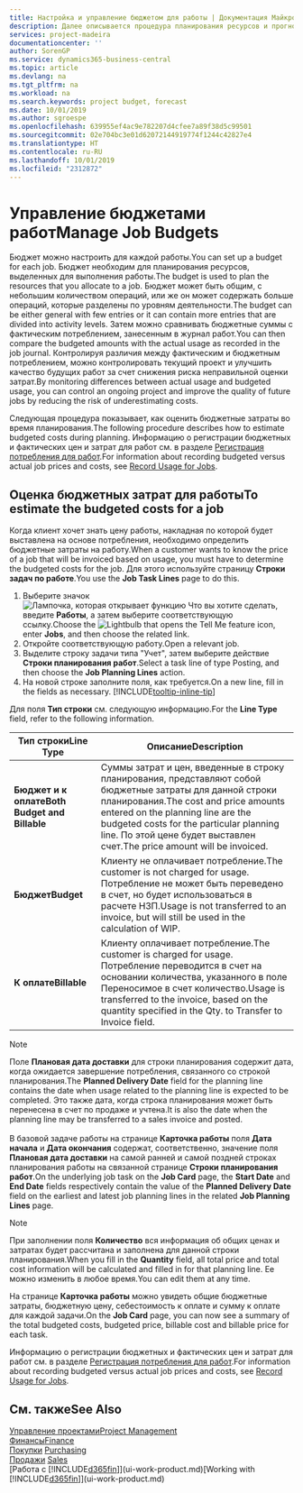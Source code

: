 ```yaml
---
title: Настройка и управление бюджетом для работы | Документация Майкрософт
description: Далее описывается процедура планирования ресурсов и прогнозирования и контроля себестоимости для проекта путем настройки бюджета для каждой работы.
services: project-madeira
documentationcenter: ''
author: SorenGP
ms.service: dynamics365-business-central
ms.topic: article
ms.devlang: na
ms.tgt_pltfrm: na
ms.workload: na
ms.search.keywords: project budget, forecast
ms.date: 10/01/2019
ms.author: sgroespe
ms.openlocfilehash: 639955ef4ac9e782207d4cfee7a89f38d5c99501
ms.sourcegitcommit: 02e704bc3e01d62072144919774f1244c42827e4
ms.translationtype: HT
ms.contentlocale: ru-RU
ms.lasthandoff: 10/01/2019
ms.locfileid: "2312872"
---
```

# <a name="manage-job-budgets"></a><span data-ttu-id="ece22-103">Управление бюджетами работ</span><span class="sxs-lookup"><span data-stu-id="ece22-103">Manage Job Budgets</span></span>
<span data-ttu-id="ece22-104">Бюджет можно настроить для каждой работы.</span><span class="sxs-lookup"><span data-stu-id="ece22-104">You can set up a budget for each job.</span></span> <span data-ttu-id="ece22-105">Бюджет необходим для планирования ресурсов, выделенных для выполнения работы.</span><span class="sxs-lookup"><span data-stu-id="ece22-105">The budget is used to plan the resources that you allocate to a job.</span></span> <span data-ttu-id="ece22-106">Бюджет может быть общим, с небольшим количеством операций, или же он может содержать больше операций, которые разделены по уровням деятельности.</span><span class="sxs-lookup"><span data-stu-id="ece22-106">The budget can be either general with few entries or it can contain more entries that are divided into activity levels.</span></span> <span data-ttu-id="ece22-107">Затем можно сравнивать бюджетные суммы с фактическим потреблением, занесенным в журнал работ.</span><span class="sxs-lookup"><span data-stu-id="ece22-107">You can then compare the budgeted amounts with the actual usage as recorded in the job journal.</span></span> <span data-ttu-id="ece22-108">Контролируя различия между фактическим и бюджетным потреблением, можно контролировать текущий проект и улучшить качество будущих работ за счет снижения риска неправильной оценки затрат.</span><span class="sxs-lookup"><span data-stu-id="ece22-108">By monitoring differences between actual usage and budgeted usage, you can control an ongoing project and improve the quality of future jobs by reducing the risk of underestimating costs.</span></span>

<span data-ttu-id="ece22-109">Следующая процедура показывает, как оценить бюджетные затраты во время планирования.</span><span class="sxs-lookup"><span data-stu-id="ece22-109">The following procedure describes how to estimate budgeted costs during planning.</span></span> <span data-ttu-id="ece22-110">Информацию о регистрации бюджетных и фактических цен и затрат для работ см. в разделе [Регистрация потребления для работ](projects-how-record-job-usage.md).</span><span class="sxs-lookup"><span data-stu-id="ece22-110">For information about recording budgeted versus actual job prices and costs, see [Record Usage for Jobs](projects-how-record-job-usage.md).</span></span>  

## <a name="JobBudgetCosts"></a> <span data-ttu-id="ece22-111">Оценка бюджетных затрат для работы</span><span class="sxs-lookup"><span data-stu-id="ece22-111">To estimate the budgeted costs for a job</span></span>
<span data-ttu-id="ece22-112">Когда клиент хочет знать цену работы, накладная по которой будет выставлена на основе потребления, необходимо определить бюджетные затраты на работу.</span><span class="sxs-lookup"><span data-stu-id="ece22-112">When a customer wants to know the price of a job that will be invoiced based on usage, you must have to determine the budgeted costs for the job.</span></span> <span data-ttu-id="ece22-113">Для этого используйте страницу **Строки задач по работе**.</span><span class="sxs-lookup"><span data-stu-id="ece22-113">You use the **Job Task Lines** page to do this.</span></span>

1. <span data-ttu-id="ece22-114">Выберите значок ![Лампочка, которая открывает функцию Что вы хотите сделать](media/ui-search/search_small.png "Что вы хотите сделать"), введите **Работы**, а затем выберите соответствующую ссылку.</span><span class="sxs-lookup"><span data-stu-id="ece22-114">Choose the ![Lightbulb that opens the Tell Me feature](media/ui-search/search_small.png "Tell me what you want to do") icon, enter **Jobs**, and then choose the related link.</span></span>  
2. <span data-ttu-id="ece22-115">Откройте соответствующую работу.</span><span class="sxs-lookup"><span data-stu-id="ece22-115">Open a relevant job.</span></span>
3. <span data-ttu-id="ece22-116">Выделите строку задачи типа "Учет", затем выберите действие **Строки планирования работ**.</span><span class="sxs-lookup"><span data-stu-id="ece22-116">Select a task line of type Posting, and then choose the **Job Planning Lines** action.</span></span>
4. <span data-ttu-id="ece22-117">На новой строке заполните поля, как требуется.</span><span class="sxs-lookup"><span data-stu-id="ece22-117">On a new line, fill in the fields as necessary.</span></span> [!INCLUDE[tooltip-inline-tip](includes/tooltip-inline-tip_md.md)]   

<span data-ttu-id="ece22-118">Для поля **Тип строки** см. следующую информацию.</span><span class="sxs-lookup"><span data-stu-id="ece22-118">For the **Line Type** field, refer to the following information.</span></span>  

| <span data-ttu-id="ece22-119">Тип строки</span><span class="sxs-lookup"><span data-stu-id="ece22-119">Line Type</span></span> | <span data-ttu-id="ece22-120">Описание</span><span class="sxs-lookup"><span data-stu-id="ece22-120">Description</span></span> |
| --- | --- |
| <span data-ttu-id="ece22-121">**Бюджет и к оплате**</span><span class="sxs-lookup"><span data-stu-id="ece22-121">**Both Budget and Billable**</span></span> |<span data-ttu-id="ece22-122">Суммы затрат и цен, введенные в строку планирования, представляют собой бюджетные затраты для данной строки планирования.</span><span class="sxs-lookup"><span data-stu-id="ece22-122">The cost and price amounts entered on the planning line are the budgeted costs for the particular planning line.</span></span> <span data-ttu-id="ece22-123">По этой цене будет выставлен счет.</span><span class="sxs-lookup"><span data-stu-id="ece22-123">The price amount will be invoiced.</span></span> |
| <span data-ttu-id="ece22-124">**Бюджет**</span><span class="sxs-lookup"><span data-stu-id="ece22-124">**Budget**</span></span> |<span data-ttu-id="ece22-125">Клиенту не оплачивает потребление.</span><span class="sxs-lookup"><span data-stu-id="ece22-125">The customer is not charged for usage.</span></span> <span data-ttu-id="ece22-126">Потребление не может быть переведено в счет, но будет использоваться в расчете НЗП.</span><span class="sxs-lookup"><span data-stu-id="ece22-126">Usage is not transferred to an invoice, but will still be used in the calculation of WIP.</span></span> |
| <span data-ttu-id="ece22-127">**К оплате**</span><span class="sxs-lookup"><span data-stu-id="ece22-127">**Billable**</span></span> |<span data-ttu-id="ece22-128">Клиенту оплачивает потребление.</span><span class="sxs-lookup"><span data-stu-id="ece22-128">The customer is charged for usage.</span></span> <span data-ttu-id="ece22-129">Потребление переводится в счет на основании количества, указанного в поле Переносимое в счет количество.</span><span class="sxs-lookup"><span data-stu-id="ece22-129">Usage is transferred to the invoice, based on the quantity specified in the Qty. to Transfer to Invoice field.</span></span> |

> [!NOTE]  
> <span data-ttu-id="ece22-130">Поле **Плановая дата доставки** для строки планирования содержит дата, когда ожидается завершение потребления, связанного со строкой планирования.</span><span class="sxs-lookup"><span data-stu-id="ece22-130">The **Planned Delivery Date** field for the planning line contains the date when usage related to the planning line is expected to be completed.</span></span> <span data-ttu-id="ece22-131">Это также дата, когда строка планирования может быть перенесена в счет по продаже и учтена.</span><span class="sxs-lookup"><span data-stu-id="ece22-131">It is also the date when the planning line may be transferred to a sales invoice and posted.</span></span> <br /><br /> <span data-ttu-id="ece22-132">В базовой задаче работы на странице **Карточка работы** поля **Дата начала** и **Дата окончания** содержат, соответственно, значение поля **Плановая дата доставки** на самой ранней и самой поздней строках планирования работы на связанной странице **Строки планирования работ**.</span><span class="sxs-lookup"><span data-stu-id="ece22-132">On the underlying job task on the **Job Card** page, the **Start Date** and **End Date** fields respectively contain the value of the **Planned Delivery Date** field on the earliest and latest job planning lines in the related **Job Planning Lines** page.</span></span>

> [!NOTE]  
>   <span data-ttu-id="ece22-133">При заполнении поля **Количество** вся информация об общих ценах и затратах будет рассчитана и заполнена для данной строки планирования.</span><span class="sxs-lookup"><span data-stu-id="ece22-133">When you fill in the **Quantity** field, all total price and total cost information will be calculated and filled in for that planning line.</span></span> <span data-ttu-id="ece22-134">Ее можно изменить в любое время.</span><span class="sxs-lookup"><span data-stu-id="ece22-134">You can edit them at any time.</span></span>

<span data-ttu-id="ece22-135">На странице **Карточка работы** можно увидеть общие бюджетные затраты, бюджетную цену, себестоимость к оплате и сумму к оплате для каждой задачи.</span><span class="sxs-lookup"><span data-stu-id="ece22-135">On the **Job Card** page, you can now see a summary of the total budgeted costs, budgeted price, billable cost and billable price for each task.</span></span>

<span data-ttu-id="ece22-136">Информацию о регистрации бюджетных и фактических цен и затрат для работ см. в разделе [Регистрация потребления для работ](projects-how-record-job-usage.md).</span><span class="sxs-lookup"><span data-stu-id="ece22-136">For information about recording budgeted versus actual job prices and costs, see [Record Usage for Jobs](projects-how-record-job-usage.md).</span></span>

## <a name="see-also"></a><span data-ttu-id="ece22-137">См. также</span><span class="sxs-lookup"><span data-stu-id="ece22-137">See Also</span></span>
[<span data-ttu-id="ece22-138">Управление проектами</span><span class="sxs-lookup"><span data-stu-id="ece22-138">Project Management</span></span>](projects-manage-projects.md)  
[<span data-ttu-id="ece22-139">Финансы</span><span class="sxs-lookup"><span data-stu-id="ece22-139">Finance</span></span>](finance.md)  
<span data-ttu-id="ece22-140">[Покупки](purchasing-manage-purchasing.md)       </span><span class="sxs-lookup"><span data-stu-id="ece22-140">[Purchasing](purchasing-manage-purchasing.md)       </span></span>  
<span data-ttu-id="ece22-141">[Продажи](sales-manage-sales.md)    </span><span class="sxs-lookup"><span data-stu-id="ece22-141">[Sales](sales-manage-sales.md)    </span></span>  
<span data-ttu-id="ece22-142">[Работа с [!INCLUDE[d365fin](includes/d365fin_md.md)]](ui-work-product.md)</span><span class="sxs-lookup"><span data-stu-id="ece22-142">[Working with [!INCLUDE[d365fin](includes/d365fin_md.md)]](ui-work-product.md)</span></span>  
